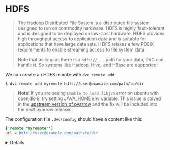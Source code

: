 # HDFS

> The Hadoop Distributed File System is a distributed file system designed to
> run on commodity hardware. HDFS is highly fault-tolerant and is designed to be
> deployed on low-cost hardware. HDFS provides high throughput access to
> application data and is suitable for applications that have large data sets.
> HDFS relaxes a few POSIX requirements to enable streaming access to file
> system data.
>
> Note that as long as there is a `hdfs://...` path for your data, DVC can
> handle it. So systems like Hadoop, Hive, and HBase are supported!

We can create an HDFS remote with `dvc remote add`:

```dvc
$ dvc remote add myremote hdfs://user@example.com/path/to/dir
```

> **Note!** If you are seeing `Unable to load libjvm` error on ubuntu with
> openjdk-8, try setting JAVA_HOME env variable. This issue is solved in the
> [upstream version of pyarrow](https://github.com/apache/arrow/pull/4907) and
> the fix will be included into the next pyarrow release.

The configuration file `.dvc/config` should have a content like this:

```ini
['remote "myremote"']
url = hdfs://user@example.com/path/to/dir
```

<details>

### Details: HDFS available options

- `user` - username to use to access a remote.

  ```dvc
  $ dvc remote modify myremote user myuser
  ```

</details>

